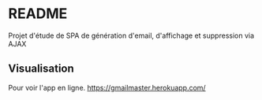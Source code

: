# README

Projet d'étude de SPA de génération d'email, d'affichage et suppression via AJAX

## Visualisation

Pour voir l'app en ligne.
https://gmailmaster.herokuapp.com/
